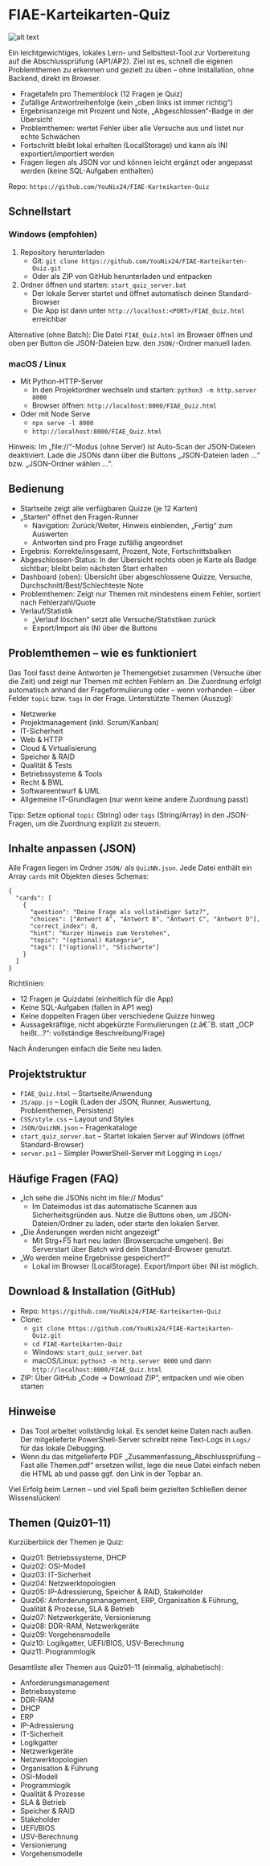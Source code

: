 ﻿# FIAE-Karteikarten-Quiz
![alt text](Preview.png)

Ein leichtgewichtiges, lokales Lern- und Selbsttest-Tool zur Vorbereitung auf die Abschlussprüfung (AP1/AP2). Ziel ist es, schnell die eigenen Problemthemen zu erkennen und gezielt zu üben – ohne Installation, ohne Backend, direkt im Browser.

- Fragetafeln pro Themenblock (12 Fragen je Quiz)
- Zufällige Antwortreihenfolge (kein „oben links ist immer richtig“)
- Ergebnisanzeige mit Prozent und Note, „Abgeschlossen“-Badge in der Übersicht
- Problemthemen: wertet Fehler über alle Versuche aus und listet nur echte Schwächen
- Fortschritt bleibt lokal erhalten (LocalStorage) und kann als INI exportiert/importiert werden
- Fragen liegen als JSON vor und können leicht ergänzt oder angepasst werden (keine SQL-Aufgaben enthalten)

Repo: `https://github.com/YouNix24/FIAE-Karteikarten-Quiz`


## Schnellstart

### Windows (empfohlen)

1. Repository herunterladen
   - Git: `git clone https://github.com/YouNix24/FIAE-Karteikarten-Quiz.git`
   - Oder als ZIP von GitHub herunterladen und entpacken
2. Ordner öffnen und starten: `start_quiz_server.bat`
   - Der lokale Server startet und öffnet automatisch deinen Standard-Browser
   - Die App ist dann unter `http://localhost:<PORT>/FIAE_Quiz.html` erreichbar

Alternative (ohne Batch): Die Datei `FIAE_Quiz.html` im Browser öffnen und oben per Button die JSON-Dateien bzw. den `JSON/`-Ordner manuell laden.

### macOS / Linux

- Mit Python-HTTP-Server
  - In den Projektordner wechseln und starten: `python3 -m http.server 8000`
  - Browser öffnen: `http://localhost:8000/FIAE_Quiz.html`
- Oder mit Node Serve
  - `npx serve -l 8000`
  - `http://localhost:8000/FIAE_Quiz.html`

Hinweis: Im „file://“-Modus (ohne Server) ist Auto-Scan der JSON-Dateien deaktiviert. Lade die JSONs dann über die Buttons „JSON-Dateien laden …“ bzw. „JSON-Ordner wählen …“.


## Bedienung

- Startseite zeigt alle verfügbaren Quizze (je 12 Karten)
- „Starten“ öffnet den Fragen-Runner
  - Navigation: Zurück/Weiter, Hinweis einblenden, „Fertig“ zum Auswerten
  - Antworten sind pro Frage zufällig angeordnet
- Ergebnis: Korrekte/insgesamt, Prozent, Note, Fortschrittsbalken
- Abgeschlossen-Status: In der Übersicht rechts oben je Karte als Badge sichtbar; bleibt beim nächsten Start erhalten
- Dashboard (oben): Übersicht über abgeschlossene Quizze, Versuche, Durchschnitt/Best/Schlechteste Note
- Problemthemen: Zeigt nur Themen mit mindestens einem Fehler, sortiert nach Fehlerzahl/Quote
- Verlauf/Statistik
  - „Verlauf löschen“ setzt alle Versuche/Statistiken zurück
  - Export/Import als INI über die Buttons


## Problemthemen – wie es funktioniert

Das Tool fasst deine Antworten je Themengebiet zusammen (Versuche über die Zeit) und zeigt nur Themen mit echten Fehlern an. Die Zuordnung erfolgt automatisch anhand der Frageformulierung oder – wenn vorhanden – über Felder `topic` bzw. `tags` in der Frage. Unterstützte Themen (Auszug):

- Netzwerke
- Projektmanagement (inkl. Scrum/Kanban)
- IT-Sicherheit
- Web & HTTP
- Cloud & Virtualisierung
- Speicher & RAID
- Qualität & Tests
- Betriebssysteme & Tools
- Recht & BWL
- Softwareentwurf & UML
- Allgemeine IT-Grundlagen (nur wenn keine andere Zuordnung passt)

Tipp: Setze optional `topic` (String) oder `tags` (String/Array) in den JSON-Fragen, um die Zuordnung explizit zu steuern.


## Inhalte anpassen (JSON)

Alle Fragen liegen im Ordner `JSON/` als `QuizNN.json`. Jede Datei enthält ein Array `cards` mit Objekten dieses Schemas:

```
{
  "cards": [
    {
      "question": "Deine Frage als vollständiger Satz?",
      "choices": ["Antwort A", "Antwort B", "Antwort C", "Antwort D"],
      "correct_index": 0,
      "hint": "Kurzer Hinweis zum Verstehen",
      "topic": "(optional) Kategorie",
      "tags": ["(optional)", "Stichworte"]
    }
  ]
}
```

Richtlinien:
- 12 Fragen je Quizdatei (einheitlich für die App)
- Keine SQL-Aufgaben (fallen in AP1 weg)
- Keine doppelten Fragen über verschiedene Quizze hinweg
- Aussagekräftige, nicht abgekürzte Formulierungen (z.â€¯B. statt „OCP heißt…?“: vollständige Beschreibung/Frage)

Nach Änderungen einfach die Seite neu laden.


## Projektstruktur

- `FIAE_Quiz.html` – Startseite/Anwendung
- `JS/app.js` – Logik (Laden der JSON, Runner, Auswertung, Problemthemen, Persistenz)
- `CSS/style.css` – Layout und Styles
- `JSON/QuizNN.json` – Fragenkataloge
- `start_quiz_server.bat` – Startet lokalen Server auf Windows (öffnet Standard-Browser)
- `server.ps1` – Simpler PowerShell-Server mit Logging in `Logs/`


## Häufige Fragen (FAQ)

- „Ich sehe die JSONs nicht im file:// Modus“
  - Im Dateimodus ist das automatische Scannen aus Sicherheitsgründen aus. Nutze die Buttons oben, um JSON-Dateien/Ordner zu laden, oder starte den lokalen Server.
- „Die Änderungen werden nicht angezeigt“
  - Mit Strg+F5 hart neu laden (Browsercache umgehen). Bei Serverstart über Batch wird dein Standard-Browser genutzt.
- „Wo werden meine Ergebnisse gespeichert?“
  - Lokal im Browser (LocalStorage). Export/Import über INI ist möglich.


## Download & Installation (GitHub)

- Repo: `https://github.com/YouNix24/FIAE-Karteikarten-Quiz`
- Clone:
  - `git clone https://github.com/YouNix24/FIAE-Karteikarten-Quiz.git`
  - `cd FIAE-Karteikarten-Quiz`
  - Windows: `start_quiz_server.bat`
  - macOS/Linux: `python3 -m http.server 8000` und dann `http://localhost:8000/FIAE_Quiz.html`
- ZIP: Über GitHub „Code → Download ZIP“, entpacken und wie oben starten


## Hinweise

- Das Tool arbeitet vollständig lokal. Es sendet keine Daten nach außen. Der mitgelieferte PowerShell-Server schreibt reine Text-Logs in `Logs/` für das lokale Debugging.
- Wenn du das mitgelieferte PDF „Zusammenfassung_Abschlussprüfung – Fast alle Themen.pdf“ ersetzen willst, lege die neue Datei einfach neben die HTML ab und passe ggf. den Link in der Topbar an.

Viel Erfolg beim Lernen – und viel Spaß beim gezielten Schließen deiner Wissenslücken!
## Themen (Quiz01–11)

Kurzüberblick der Themen je Quiz:

- Quiz01: Betriebssysteme, DHCP
- Quiz02: OSI-Modell
- Quiz03: IT-Sicherheit
- Quiz04: Netzwerktopologien
- Quiz05: IP-Adressierung, Speicher & RAID, Stakeholder
- Quiz06: Anforderungsmanagement, ERP, Organisation & Führung, Qualität & Prozesse, SLA & Betrieb
- Quiz07: Netzwerkgeräte, Versionierung
- Quiz08: DDR-RAM, Netzwerkgeräte
- Quiz09: Vorgehensmodelle
- Quiz10: Logikgatter, UEFI/BIOS, USV-Berechnung
- Quiz11: Programmlogik

Gesamtliste aller Themen aus Quiz01–11 (einmalig, alphabetisch):

- Anforderungsmanagement
- Betriebssysteme
- DDR-RAM
- DHCP
- ERP
- IP-Adressierung
- IT-Sicherheit
- Logikgatter
- Netzwerkgeräte
- Netzwerktopologien
- Organisation & Führung
- OSI-Modell
- Programmlogik
- Qualität & Prozesse
- SLA & Betrieb
- Speicher & RAID
- Stakeholder
- UEFI/BIOS
- USV-Berechnung
- Versionierung
- Vorgehensmodelle